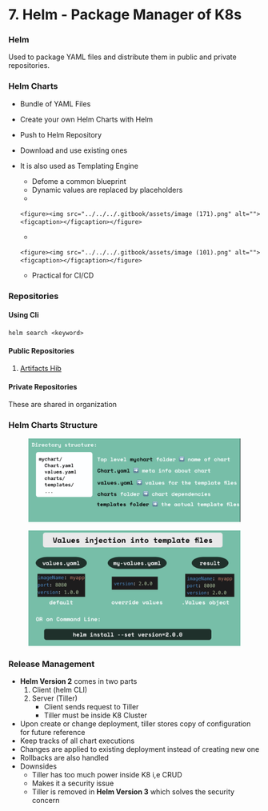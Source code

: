 # 7. Helm - Package Manager of K8s

### Helm

Used to package YAML files and distribute them in public and private repositories.



### Helm Charts

* Bundle of YAML Files
* Create your own Helm Charts with Helm
* Push to Helm Repository
* Download and use existing ones
* It is also used as Templating Engine
  * Defome a common blueprint
  * Dynamic values are replaced by placeholders
  *

      <figure><img src="../../../.gitbook/assets/image (171).png" alt=""><figcaption></figcaption></figure>
  *

      <figure><img src="../../../.gitbook/assets/image (101).png" alt=""><figcaption></figcaption></figure>
  * Practical for CI/CD



### Repositories

#### Using Cli

```
helm search <keyword>
```

#### Public Repositories

1. [Artifacts Hib](https://artifacthub.io/)

#### Private Repositories

These are shared in organization



### Helm Charts Structure

<figure><img src="../../../.gitbook/assets/image (70).png" alt=""><figcaption></figcaption></figure>

<figure><img src="../../../.gitbook/assets/image (155).png" alt=""><figcaption></figcaption></figure>

### Release Management

* **Helm Version 2** comes in two parts
  1. Client (helm CLI)
  2. Server (Tiller)
     * Client sends request to Tiller
     * Tiller must be inside K8 Cluster
* Upon create or change deployment, tiller stores copy of configuration for future reference
* Keep tracks of all chart executions
* Changes are applied to existing deployment instead of creating new one
* Rollbacks are also handled
* Downsides
  * Tiller has too much power inside K8 i,e CRUD
  * Makes it a security issue
  * Tiller is removed in **Helm Version 3** which solves the security concern

